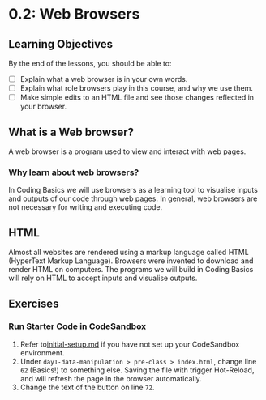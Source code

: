 # 0.2: Web Browsers

## Learning Objectives

By the end of the lessons, you should be able to:

* [ ] Explain what a web browser is in your own words.
* [ ] Explain what role browsers play in this course, and why we use them.
* [ ] Make simple edits to an HTML file and see those changes reflected in your browser.

## What is a Web browser?

A web browser is a program used to view and interact with web pages.

### Why learn about web browsers?

In Coding Basics we will use browsers as a learning tool to visualise inputs and outputs of our code through web pages. In general, web browsers are not necessary for writing and executing code.&#x20;

## HTML

Almost all websites are rendered using a markup language called HTML (HyperText Markup Language). Browsers were invented to download and render HTML on computers. The programs we will build in Coding Basics will rely on HTML to accept inputs and visualise outputs.

## Exercises

### Run Starter Code in CodeSandbox

1. Refer to[initial-setup.md](../../course-logistics/learning-environment/initial-setup.md "mention") if you have not set up your CodeSandbox environment.
2. Under `day1-data-manipulation > pre-class > index.html`, change line `62` (Basics!) to something else. Saving the file with trigger Hot-Reload, and will refresh the page in the browser automatically.
3. Change the text of the button on line `72`.
